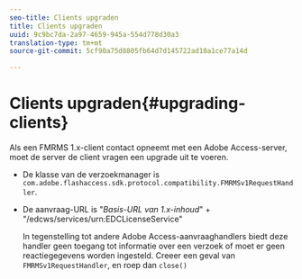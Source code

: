 ```yaml
---
seo-title: Clients upgraden
title: Clients upgraden
uuid: 9c9bc7da-2a97-4659-945a-554d778d30a3
translation-type: tm+mt
source-git-commit: 5cf90a75d8805fb64d7d145722ad10a1ce77a14d

---
```



# Clients upgraden{#upgrading-clients}

Als een FMRMS 1.x-client contact opneemt met een Adobe Access-server, moet de server de client vragen een upgrade uit te voeren.

* De klasse van de verzoekmanager is `com.adobe.flashaccess.sdk.protocol.compatibility.FMRMSv1RequestHandler`.
* De aanvraag-URL is &quot;*Basis-URL van 1.x-inhoud*&quot; + &quot;/edcws/services/urn:EDCLicenseService&quot;

   In tegenstelling tot andere Adobe Access-aanvraaghandlers biedt deze handler geen toegang tot informatie over een verzoek of moet er geen reactiegegevens worden ingesteld. Creeer een geval van `FMRMSv1RequestHandler`, en roep dan `close()`